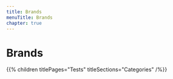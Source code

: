 ```yaml
---
title: Brands
menuTitle: Brands
chapter: true
---
```


# Brands

{{% children titlePages="Tests" titleSections="Categories" /%}}